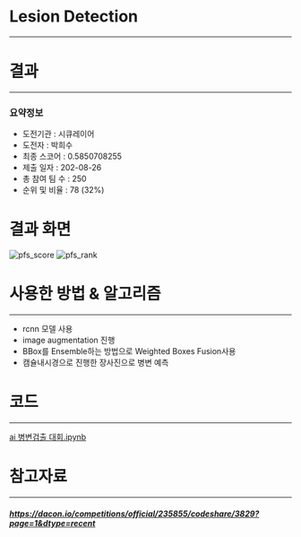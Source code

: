 # Lesion Detection
---
# 결과
---
### 요약정보
* 도전기관 : 시큐레이어
* 도전자 : 박희수
* 최종 스코어 : 0.5850708255
* 제출 일자 : 202-08-26
* 총 참여 팀 수 : 250
* 순위 및 비율 : 78 (32%)

# 결과 화면
![pfs_score](https://ifh.cc/g/YXtRH9.png)
![pfs_rank](https://ifh.cc/g/Cb3MTk.png)

# 사용한 방법 & 알고리즘
---
* rcnn 모델 사용
* image augmentation 진행
* BBox를 Ensemble하는 방법으로 Weighted Boxes Fusion사용
* 캠슐내시경으로 진행한 장사진으로 병변 예측

# 코드
---
[ai 병변검출 대회.ipynb](./code.ipynb)
# 참고자료
---
##### https://dacon.io/competitions/official/235855/codeshare/3829?page=1&dtype=recent


```python

```
